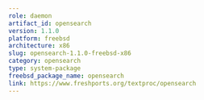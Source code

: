 ```yaml
---
role: daemon
artifact_id: opensearch
version: 1.1.0
platform: freebsd
architecture: x86
slug: opensearch-1.1.0-freebsd-x86
category: opensearch
type: system-package
freebsd_package_name: opensearch
link: https://www.freshports.org/textproc/opensearch
---
```

